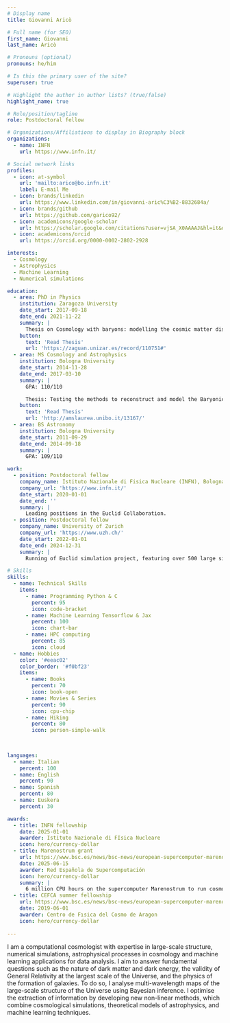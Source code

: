 ```yaml
---
# Display name
title: Giovanni Aricò

# Full name (for SEO)
first_name: Giovanni
last_name: Aricò

# Pronouns (optional)
pronouns: he/him

# Is this the primary user of the site?
superuser: true

# Highlight the author in author lists? (true/false)
highlight_name: true

# Role/position/tagline
role: Postdoctoral fellow

# Organizations/Affiliations to display in Biography block
organizations:
  - name: INFN
    url: https://www.infn.it/

# Social network links
profiles:
  - icon: at-symbol
    url: 'mailto:arico@bo.infn.it'
    label: E-mail Me
  - icon: brands/linkedin
    url: https://www.linkedin.com/in/giovanni-aric%C3%B2-8832684a/
  - icon: brands/github
    url: https://github.com/garico92/
  - icon: academicons/google-scholar
    url: https://scholar.google.com/citations?user=vjSA_X0AAAAJ&hl=it&oi=ao
  - icon: academicons/orcid
    url: https://orcid.org/0000-0002-2802-2928

interests:
  - Cosmology
  - Astrophysics
  - Machine Learning
  - Numerical simulations

education:
  - area: PhD in Physics
    institution: Zaragoza University
    date_start: 2017-09-18
    date_end: 2021-11-22
    summary: |
      Thesis on Cosmology with baryons: modelling the cosmic matter distribution for Large-Scale Structure analyses. Supervised by Prof. Raul Angulo and Dr. Carlos Hernández-Monteagudo.
    button:
      text: 'Read Thesis'
      url: 'https://zaguan.unizar.es/record/110751#'
  - area: MS Cosmology and Astrophysics
    institution: Bologna University
    date_start: 2014-11-28
    date_end: 2017-03-10
    summary: |
      GPA: 110/110

      Thesis: Testing the methods to reconstruct and model the Baryonic Acoustic Oscillations of different tracers using N-body simulations
    button:
      text: 'Read Thesis'
      url: 'http://amslaurea.unibo.it/13167/'  
  - area: BS Astronomy
    institution: Bologna University
    date_start: 2011-09-29
    date_end: 2014-09-18
    summary: |
      GPA: 109/110

work:
  - position: Postdoctoral fellow
    company_name: Istituto Nazionale di Fisica Nucleare (INFN), Bologna, Italy
    company_url: 'https://www.infn.it/'
    date_start: 2020-01-01
    date_end: ''
    summary: | 
      Leading positions in the Euclid Collaboration.
  - position: Postdoctoral fellow
    company_name: University of Zurich
    company_url: 'https://www.uzh.ch/'
    date_start: 2022-01-01
    date_end: 2024-12-31
    summary: |
      Running of Euclid simulation project, featuring over 500 large simulations for a total of 72 million core hours

# Skills
skills:
  - name: Technical Skills
    items:
      - name: Programming Python & C
        percent: 95
        icon: code-bracket
      - name: Machine Learning Tensorflow & Jax
        percent: 100
        icon: chart-bar
      - name: HPC computing 
        percent: 85
        icon: cloud
  - name: Hobbies
    color: '#eeac02'
    color_border: '#f0bf23'
    items:
      - name: Books
        percent: 70
        icon: book-open
      - name: Movies & Series
        percent: 90
        icon: cpu-chip
      - name: Hiking 
        percent: 80
        icon: person-simple-walk
      
    

languages:
  - name: Italian
    percent: 100
  - name: English
    percent: 90
  - name: Spanish
    percent: 80
  - name: Euskera
    percent: 30

awards:
  - title: INFN fellowship
    date: 2025-01-01
    awarder: Istituto Nazionale di FIsica Nucleare
    icon: hero/currency-dollar
  - title: Marenostrum grant
    url: https://www.bsc.es/news/bsc-news/european-supercomputer-marenostrum-5-starts-bsc
    date: 2025-06-15
    awarder: Red Española de Supercomputación
    icon: hero/currency-dollar
    summary: |
      6 million CPU hours on the supercomputer Marenostrum to run cosmological simulations.
  - title: CEFCA summer fellowship
    url: https://www.bsc.es/news/bsc-news/european-supercomputer-marenostrum-5-starts-bsc
    date: 2019-06-01
    awarder: Centro de Fısica del Cosmo de Aragon
    icon: hero/currency-dollar
  
---
```


I am a computational cosmologist with expertise in large-scale structure, numerical simulations, astrophysical processes in cosmology and machine learning applications for data analysis. I aim to answer fundamental questions such as the nature of dark matter and dark energy, the validity of General Relativity at the largest scale of the Universe, and the physics of the formation of galaxies. To do so, I analyse multi-wavelength maps of the large-scale structure of the Universe using Bayesian inference. I optimise the extraction of information by developing new non-linear methods, which combine cosmological simulations, theoretical models of astrophysics, and machine learning techniques.

